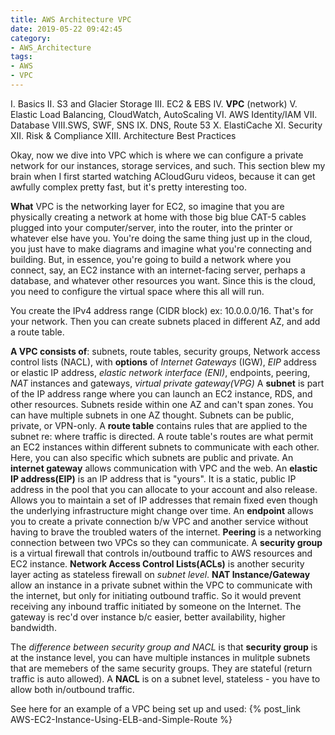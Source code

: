 ```yaml
---
title: AWS Architecture VPC
date: 2019-05-22 09:42:45
category: 
- AWS_Architecture
tags:
- AWS
- VPC
---
```


I. Basics
II. S3 and Glacier Storage
III. EC2 & EBS
IV. **VPC** (network)
V. Elastic Load Balancing, CloudWatch, AutoScaling
VI. AWS Identity/IAM
VII. Database
VIII.SWS, SWF, SNS
IX. DNS, Route 53
X. ElastiCache
XI. Security
XII. Risk & Compliance
XIII. Architecture Best Practices

Okay, now we dive into VPC which is where we can configure a private network for our instances, storage services, and such. This section blew my brain when I first started watching ACloudGuru videos, because it can get awfully complex pretty fast, but it's pretty interesting too.

**What** VPC is the networking layer for EC2, so imagine that you are physically creating a network at home with those big blue CAT-5 cables plugged into your computer/server, into the router, into the printer or whatever else have you. You're doing the same thing just up in the cloud, you just have to make diagrams and imagine what you're connecting and building. But, in essence, you're going to build a network where you connect, say, an EC2 instance with an internet-facing server, perhaps a database, and whatever other resources you want. Since this is the cloud, you need to configure the virtual space where this all will run.

You create the IPv4 address range (CIDR block) ex: 10.0.0.0/16. That's for your network. Then you can create subnets placed in different AZ, and add a route table.

**A VPC consists of**: subnets, route tables, security groups, Network access control lists (NACL), with **options** of *Internet Gateways* (IGW), *EIP* address or elastic IP address, *elastic network interface (ENI)*, endpoints, peering, *NAT* instances and gateways, *virtual private gateway(VPG)*
A **subnet** is part of the IP address range where you can launch an EC2 instance, RDS, and other resources. Subnets reside within one AZ and can't span zones. You can have multiple subnets in one AZ thought. Subnets can be public, private, or VPN-only. 
A **route table** contains rules that are applied to the subnet re: where traffic is directed. A route table's routes are what permit an EC2 instances within different subnets to communicate with each other. Here, you can also specific which subnets are public and private. 
An **internet gateway** allows communication with VPC and the web.
An **elastic IP address(EIP)** is an IP address that is "yours". It is a static, public IP address in the pool that you can allocate to your account and also release.  Allows you to maintain a set of IP addresses that remain fixed even though the underlying infrastructure might change over time.
An **endpoint** allows you to create a private connection b/w VPC and another service without having to brave the troubled waters of the internet.
**Peering** is a networking connection between two VPCs so they can communicate.
A **security group** is a virtual firewall that controls in/outbound traffic to AWS resources and EC2 instance.
**Network Access Control Lists(ACLs)** is another security layer acting as stateless firewall on *subnet level*.
**NAT Instance/Gateway** allow an instance in a private subnet within the VPC to communicate with the internet, but only for initiating outbound traffic. So it would prevent receiving any inbound traffic initiated by someone on the Internet. The gateway is rec'd over instance b/c easier, better availability, higher bandwidth.

The *difference between security group and NACL* is that **security group** is at the instance level, you can have multiple instances in mulitple subnets that are memebers of the same security groups.  They are stateful (return traffic is auto allowed). A **NACL** is on a subnet level, stateless - you have to allow both in/outbound traffic.



See here for an example of a VPC being set up and used:
{% post_link AWS-EC2-Instance-Using-ELB-and-Simple-Route %}
